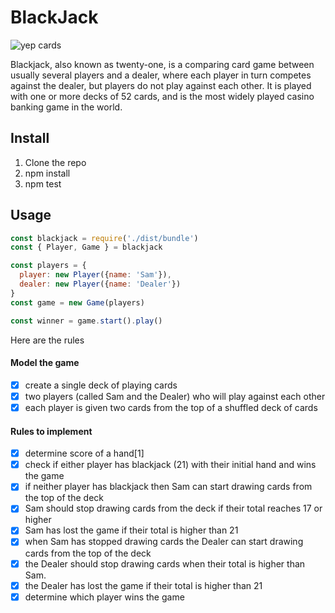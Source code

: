 # BlackJack

![yep cards](https://user-images.githubusercontent.com/4499581/30249533-2cf5d32c-9636-11e7-8871-fea9b33773c4.png)

Blackjack, also known as twenty-one, is a comparing card game between usually several players and a dealer, where each player in turn competes against the dealer, but players do not play against each other. It is played with one or more decks of 52 cards, and is the most widely played casino banking game in the world.

## Install

1) Clone the repo
2) npm install
3) npm test

## Usage

```js
const blackjack = require('./dist/bundle')
const { Player, Game } = blackjack

const players = {
  player: new Player({name: 'Sam'}),
  dealer: new Player({name: 'Dealer'})
}
const game = new Game(players)

const winner = game.start().play()
```

Here are the rules

#### Model the game
- [x] create a single deck of playing cards
- [x] two players (called Sam and the Dealer) who will play against each other
- [x] each player is given two cards from the top of a shuffled deck of cards

#### Rules to implement
- [x] determine score of a hand[1]
- [x] check if either player has blackjack (21) with their initial hand and wins the game
- [x] if neither player has blackjack then Sam can start drawing cards from the top of the deck
- [x] Sam should stop drawing cards from the deck if their total reaches 17 or higher
- [x] Sam has lost the game if their total is higher than 21
- [x] when Sam has stopped drawing cards the Dealer can start drawing cards from the top of the deck
- [x] the Dealer should stop drawing cards when their total is higher than Sam.
- [x] the Dealer has lost the game if their total is higher than 21
- [x] determine which player wins the game
